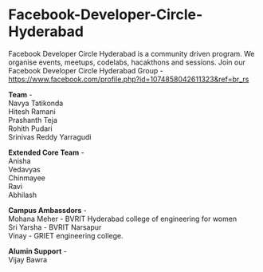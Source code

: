 # Facebook-Developer-Circle-Hyderabad

Facebook Developer Circle Hyderabad is a community driven program. We organise events, meetups, codelabs, hacakthons and sessions. 
Join our Facebook Developer Circle Hyderabad Group -  <br/>
https://www.facebook.com/profile.php?id=1074858042611323&ref=br_rs

**Team** - <br />
Navya Tatikonda <br />
Hitesh Ramani<br />
Prashanth Teja<br />
Rohith Pudari<br />
Srinivas Reddy Yarragudi

**Extended Core Team** - <br />
Anisha <br />
Vedavyas<br />
Chinmayee <br />
Ravi <br />
Abhilash 

**Campus Ambassdors** - <br />
Mohana Meher - BVRIT Hyderabad college of engineering for women<br />
Sri Yarsha - BVRIT Narsapur<br />
Vinay - GRIET engineering college.<br /> 

**Alumin Support** - <br />
Vijay Bawra
